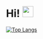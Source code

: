 # Hi! <img src="https://raw.githubusercontent.com/MartinHeinz/MartinHeinz/master/wave.gif" width="30px">

[![Top Langs](https://github-readme-stats.vercel.app/api/top-langs/?username=exsanik&theme=dracula&hide=jupyter%20notebook,html,css&langs_count=9)]()

